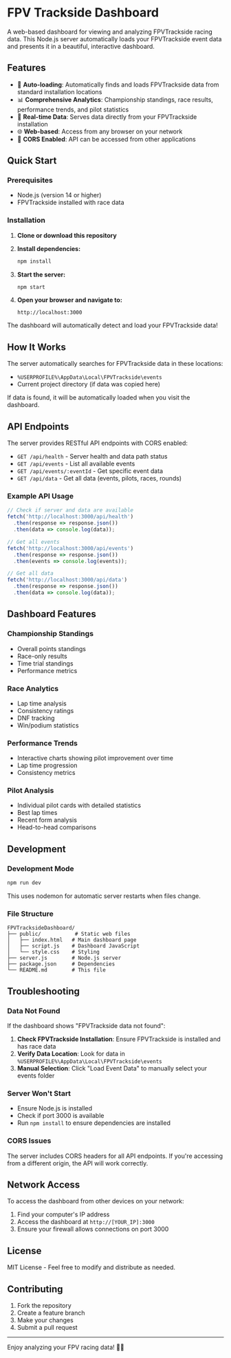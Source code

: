 # FPV Trackside Dashboard

A web-based dashboard for viewing and analyzing FPVTrackside racing data. This Node.js server automatically loads your FPVTrackside event data and presents it in a beautiful, interactive dashboard.

## Features

- 🚀 **Auto-loading**: Automatically finds and loads FPVTrackside data from standard installation locations
- 📊 **Comprehensive Analytics**: Championship standings, race results, performance trends, and pilot statistics
- 🎯 **Real-time Data**: Serves data directly from your FPVTrackside installation
- 🌐 **Web-based**: Access from any browser on your network
- 🔄 **CORS Enabled**: API can be accessed from other applications

## Quick Start

### Prerequisites

- Node.js (version 14 or higher)
- FPVTrackside installed with race data

### Installation

1. **Clone or download this repository**

2. **Install dependencies:**
   ```bash
   npm install
   ```

3. **Start the server:**
   ```bash
   npm start
   ```

4. **Open your browser and navigate to:**
   ```
   http://localhost:3000
   ```

The dashboard will automatically detect and load your FPVTrackside data!

## How It Works

The server automatically searches for FPVTrackside data in these locations:
- `%USERPROFILE%\AppData\Local\FPVTrackside\events`
- Current project directory (if data was copied here)

If data is found, it will be automatically loaded when you visit the dashboard.

## API Endpoints

The server provides RESTful API endpoints with CORS enabled:

- `GET /api/health` - Server health and data path status
- `GET /api/events` - List all available events
- `GET /api/events/:eventId` - Get specific event data
- `GET /api/data` - Get all data (events, pilots, races, rounds)

### Example API Usage

```javascript
// Check if server and data are available
fetch('http://localhost:3000/api/health')
  .then(response => response.json())
  .then(data => console.log(data));

// Get all events
fetch('http://localhost:3000/api/events')
  .then(response => response.json())
  .then(events => console.log(events));

// Get all data
fetch('http://localhost:3000/api/data')
  .then(response => response.json())
  .then(data => console.log(data));
```

## Dashboard Features

### Championship Standings
- Overall points standings
- Race-only results
- Time trial standings
- Performance metrics

### Race Analytics
- Lap time analysis
- Consistency ratings
- DNF tracking
- Win/podium statistics

### Performance Trends
- Interactive charts showing pilot improvement over time
- Lap time progression
- Consistency metrics

### Pilot Analysis
- Individual pilot cards with detailed statistics
- Best lap times
- Recent form analysis
- Head-to-head comparisons

## Development

### Development Mode
```bash
npm run dev
```
This uses nodemon for automatic server restarts when files change.

### File Structure
```
FPVTracksideDashboard/
├── public/           # Static web files
│   ├── index.html   # Main dashboard page
│   ├── script.js    # Dashboard JavaScript
│   └── style.css    # Styling
├── server.js        # Node.js server
├── package.json     # Dependencies
└── README.md        # This file
```

## Troubleshooting

### Data Not Found
If the dashboard shows "FPVTrackside data not found":

1. **Check FPVTrackside Installation**: Ensure FPVTrackside is installed and has race data
2. **Verify Data Location**: Look for data in `%USERPROFILE%\AppData\Local\FPVTrackside\events`
3. **Manual Selection**: Click "Load Event Data" to manually select your events folder

### Server Won't Start
- Ensure Node.js is installed
- Check if port 3000 is available
- Run `npm install` to ensure dependencies are installed

### CORS Issues
The server includes CORS headers for all API endpoints. If you're accessing from a different origin, the API will work correctly.

## Network Access

To access the dashboard from other devices on your network:

1. Find your computer's IP address
2. Access the dashboard at `http://[YOUR_IP]:3000`
3. Ensure your firewall allows connections on port 3000

## License

MIT License - Feel free to modify and distribute as needed.

## Contributing

1. Fork the repository
2. Create a feature branch
3. Make your changes
4. Submit a pull request

---

Enjoy analyzing your FPV racing data! 🚁✨